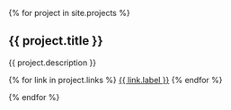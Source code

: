 {% for project in site.projects %}
## {{ project.title }}

{{ project.description }}

{% for link in project.links %}
<a class="button button-1" href="{{ link.url }}" target="_blank" rel="noopener"><i class="fa fa-{{ link.icon}} fa-md"></i> {{ link.label }}</a>
{% endfor %}

{% endfor %}